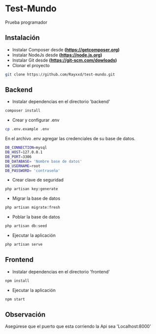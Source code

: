 # Test-Mundo
Prueba programador 

## Instalación

- Instalar Composer desde **(https://getcomposer.org)**
- Instalar NodeJs desde **(https://node.js.org)**
- Instalar Git desde **(https://git-scm.com/dowloads)**
- Clonar el proyecto

```bash
git clone https://github.com/Rayxxd/test-mundo.git
```

## Backend

- Instalar dependencias en el directorio 'backend'
```bash
composer install
```
- Crear y configurar .env
```bash
cp .env.example .env
```
En el archivo .env agregar las credenciales de su base de datos.
```bash
DB_CONNECTION=mysql
DB_HOST=127.0.0.1
DB_PORT=3306
DB_DATABASE= 'Nombre base de datos'
DB_USERNAME=root
DB_PASSWORD= 'contraseña'
```
- Crear clave de seguridad
```bash
php artisan key:generate
```
- Migrar la base de datos  
```bash
php artisan migrate:fresh
```
- Poblar la base de datos
```bash
php artisan db:seed
```
- Ejecutar la aplicación
```bash
php artisan serve
```
## Frontend
- Instalar dependencias en el directorio 'frontend'
```bash
npm install
```
- Ejecutar la aplicación
```bash
npm start
```
## Observación
Asegúrese que el puerto que esta corriendo la Api sea 'Localhost:8000'
